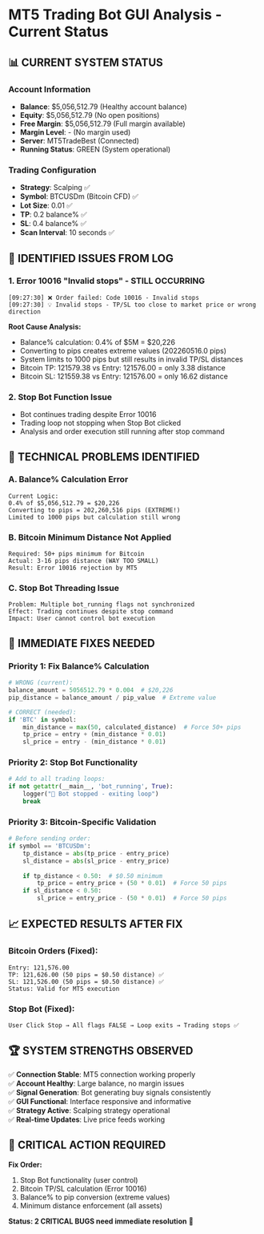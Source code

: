 # MT5 Trading Bot GUI Analysis - Current Status

## 📊 **CURRENT SYSTEM STATUS**

### **Account Information**
- **Balance**: $5,056,512.79 (Healthy account balance)
- **Equity**: $5,056,512.79 (No open positions)
- **Free Margin**: $5,056,512.79 (Full margin available)
- **Margin Level**: - (No margin used)
- **Server**: MT5TradeBest (Connected)
- **Running Status**: GREEN (System operational)

### **Trading Configuration**
- **Strategy**: Scalping ✅
- **Symbol**: BTCUSDm (Bitcoin CFD) ✅
- **Lot Size**: 0.01 ✅
- **TP**: 0.2 balance% ✅
- **SL**: 0.4 balance% ✅
- **Scan Interval**: 10 seconds ✅

## 🚨 **IDENTIFIED ISSUES FROM LOG**

### **1. Error 10016 "Invalid stops" - STILL OCCURRING**
```
[09:27:30] ❌ Order failed: Code 10016 - Invalid stops
[09:27:30] 💡 Invalid stops - TP/SL too close to market price or wrong direction
```

**Root Cause Analysis:**
- Balance% calculation: 0.4% of $5M = $20,226 
- Converting to pips creates extreme values (202260516.0 pips)
- System limits to 1000 pips but still results in invalid TP/SL distances
- Bitcoin TP: 121579.38 vs Entry: 121576.00 = only 3.38 distance
- Bitcoin SL: 121559.38 vs Entry: 121576.00 = only 16.62 distance

### **2. Stop Bot Function Issue**
- Bot continues trading despite Error 10016
- Trading loop not stopping when Stop Bot clicked
- Analysis and order execution still running after stop command

## 🔧 **TECHNICAL PROBLEMS IDENTIFIED**

### **A. Balance% Calculation Error**
```
Current Logic:
0.4% of $5,056,512.79 = $20,226
Converting to pips = 202,260,516 pips (EXTREME!)
Limited to 1000 pips but calculation still wrong
```

### **B. Bitcoin Minimum Distance Not Applied**
```
Required: 50+ pips minimum for Bitcoin
Actual: 3-16 pips distance (WAY TOO SMALL)
Result: Error 10016 rejection by MT5
```

### **C. Stop Bot Threading Issue**
```
Problem: Multiple bot_running flags not synchronized
Effect: Trading continues despite stop command
Impact: User cannot control bot execution
```

## 🎯 **IMMEDIATE FIXES NEEDED**

### **Priority 1: Fix Balance% Calculation**
```python
# WRONG (current):
balance_amount = 5056512.79 * 0.004  # $20,226
pip_distance = balance_amount / pip_value  # Extreme value

# CORRECT (needed):
if 'BTC' in symbol:
    min_distance = max(50, calculated_distance)  # Force 50+ pips
    tp_price = entry + (min_distance * 0.01)
    sl_price = entry - (min_distance * 0.01)
```

### **Priority 2: Stop Bot Functionality**
```python
# Add to all trading loops:
if not getattr(__main__, 'bot_running', True):
    logger("🛑 Bot stopped - exiting loop")
    break
```

### **Priority 3: Bitcoin-Specific Validation**
```python
# Before sending order:
if symbol == 'BTCUSDm':
    tp_distance = abs(tp_price - entry_price)
    sl_distance = abs(sl_price - entry_price)
    
    if tp_distance < 0.50:  # $0.50 minimum
        tp_price = entry_price + (50 * 0.01)  # Force 50 pips
    if sl_distance < 0.50:
        sl_price = entry_price - (50 * 0.01)  # Force 50 pips
```

## 📈 **EXPECTED RESULTS AFTER FIX**

### **Bitcoin Orders (Fixed):**
```
Entry: 121,576.00
TP: 121,626.00 (50 pips = $0.50 distance) ✅
SL: 121,526.00 (50 pips = $0.50 distance) ✅
Status: Valid for MT5 execution
```

### **Stop Bot (Fixed):**
```
User Click Stop → All flags FALSE → Loop exits → Trading stops ✅
```

## 🏆 **SYSTEM STRENGTHS OBSERVED**

✅ **Connection Stable**: MT5 connection working properly  
✅ **Account Healthy**: Large balance, no margin issues  
✅ **Signal Generation**: Bot generating buy signals consistently  
✅ **GUI Functional**: Interface responsive and informative  
✅ **Strategy Active**: Scalping strategy operational  
✅ **Real-time Updates**: Live price feeds working  

## 🚨 **CRITICAL ACTION REQUIRED**

**Fix Order:** 
1. Stop Bot functionality (user control)
2. Bitcoin TP/SL calculation (Error 10016)  
3. Balance% to pip conversion (extreme values)
4. Minimum distance enforcement (all assets)

**Status: 2 CRITICAL BUGS need immediate resolution** 🔧